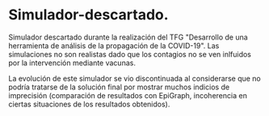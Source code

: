 # Simulador-descartado.
Simulador descartado durante la realización del TFG "Desarrollo de una herramienta de análisis de la propagación de la COVID-19". Las simulaciones no son realistas dado que los contagios no se ven inlfuidos por la intervención mediante vacunas. 

La evolución de este simulador se vio discontinuada al considerarse que no podría tratarse de la solución final por mostrar muchos indicios de imprecisión (comparación de resultados con EpiGraph, incoherencia en ciertas situaciones de los resultados obtenidos).
